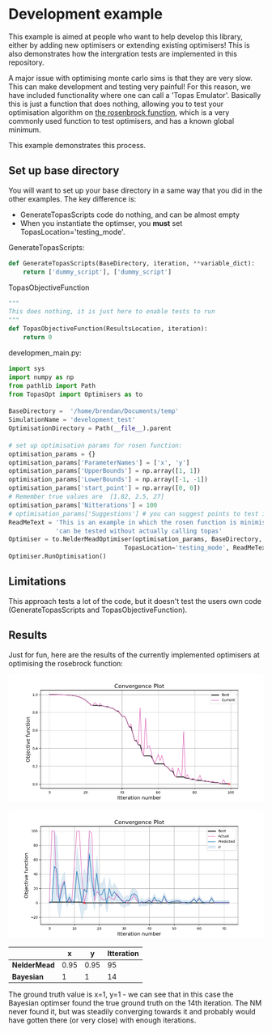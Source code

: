 # Development example

This example is aimed at people who want to help develop this library, either by adding new optimisers
or extending existing optimisers! This is also demonstrates how the intergration tests are implemented in this
repository.

A major issue with optimising monte carlo sims is that they are very slow. This can make development and testing very 
painful! For this reason, we have included functionality where one can call a 'Topas Emulator'. Basically this
is just a function that does nothing, allowing you to test your optimisation algorithm on [the rosenbrock function](https://en.wikipedia.org/wiki/Rosenbrock_function),
which is a very commonly used function to test optimisers, and has a known global minimum.

This example demonstrates this process.

## Set up base directory

You will want to set up your base directory in a same way that you did in the other examples. The key difference is:

- GenerateTopasScripts code do nothing, and can be almost empty  
- When you instantiate the optimser, you **must** set TopasLocation='testing_mode'.

GenerateTopasScripts:
```python
def GenerateTopasScripts(BaseDirectory, iteration, **variable_dict):
    return ['dummy_script'], ['dummy_script']
```

TopasObjectiveFunction
```python
"""
This does nothing, it is just here to enable tests to run
"""
def TopasObjectiveFunction(ResultsLocation, iteration):
    return 0
```

developmen_main.py:
```python
import sys
import numpy as np
from pathlib import Path
from TopasOpt import Optimisers as to

BaseDirectory =  '/home/brendan/Documents/temp'
SimulationName = 'development_test'
OptimisationDirectory = Path(__file__).parent

# set up optimisation params for rosen function:
optimisation_params = {}
optimisation_params['ParameterNames'] = ['x', 'y']
optimisation_params['UpperBounds'] = np.array([1, 1])
optimisation_params['LowerBounds'] = np.array([-1, -1])
optimisation_params['start_point'] = np.array([0, 0])
# Remember true values are  [1.82, 2.5, 27]
optimisation_params['Nitterations'] = 100
# optimisation_params['Suggestions'] # you can suggest points to test if you want - we won't here.
ReadMeText = 'This is an example in which the rosen function is minimised, and demonstrates how this library' \
             'can be tested without actually calling topas'
Optimiser = to.NelderMeadOptimiser(optimisation_params, BaseDirectory, SimulationName, OptimisationDirectory,
                                TopasLocation='testing_mode', ReadMeText=ReadMeText, Overwrite=True, KeepAllResults=False)
Optimiser.RunOptimisation()
```

## Limitations

This approach tests a lot of the code, but it doesn't test the users own code (GenerateTopasScripts and TopasObjectiveFunction).


## Results

Just for fun, here are the results of the currently implemented optimisers at optimising the rosebrock function: 

![](../../docsrc/_resources/Development/ConvergencePlot_nm.png)


![](../../docsrc/_resources/Development/ConvergencePlot_bayes.png)



|                | **x** | **y** | **Itteration** |
| -------------- | ----- | ----- | -------------- |
| **NelderMead** | 0.95  | 0.95  | 95             |
| **Bayesian**   | 1     | 1     | 14             |

The ground truth value is x=1, y=1 - we can see that in this case the Bayesian optimser found the true ground truth on the 14th iteration. The NM never found it, but was steadily converging towards it and probably would have gotten there (or very close) with enough iterations. 
